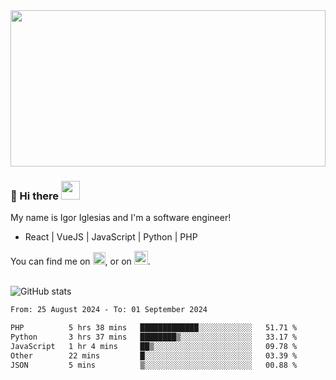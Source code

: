 <img src="https://c.tenor.com/KjVxfRrrncUAAAAd/matrix.gif" width="100%" height="250px">

### 🔭 Hi there <img src="https://raw.githubusercontent.com/MartinHeinz/MartinHeinz/master/wave.gif" width="30px">


My name is Igor Iglesias and I'm a software engineer!
<br>

<ul>
  <li> React | VueJS | JavaScript | Python | PHP </li>
</ul>
You can find me on <a href="https://twitter.com/IgorIglesias5"><img src="https://i.imgur.com/JLLlB5S.png" width="20px"></a>, or on <a href="https://www.linkedin.com/in/igor-iglesias-62478428/"><img src="https://i.imgur.com/PXyIkWx.png" width="22px"></a>.

<br>
<br>

![GitHub stats](https://github-readme-stats.vercel.app/api?username=igoiglesias&show_icons=true&count_private=true&theme=chartreuse-dark&hide_title=true)

<!--START_SECTION:waka-->

```txt
From: 25 August 2024 - To: 01 September 2024

PHP          5 hrs 38 mins   █████████████░░░░░░░░░░░░   51.71 %
Python       3 hrs 37 mins   ████████▒░░░░░░░░░░░░░░░░   33.17 %
JavaScript   1 hr 4 mins     ██▒░░░░░░░░░░░░░░░░░░░░░░   09.78 %
Other        22 mins         █░░░░░░░░░░░░░░░░░░░░░░░░   03.39 %
JSON         5 mins          ▒░░░░░░░░░░░░░░░░░░░░░░░░   00.88 %
```

<!--END_SECTION:waka-->
